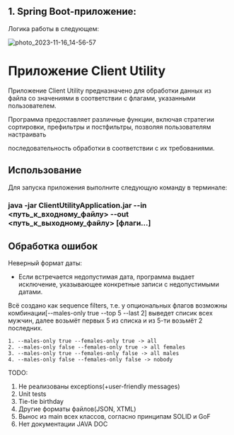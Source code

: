 ## 1. Spring Boot-приложение:

Логика работы в следующем:

![photo_2023-11-16_14-56-57](https://github.com/lavrenovamaria/ClientUtility/assets/84707645/0e334753-1079-49dc-8ed9-cbdc13fcf0e2)


# Приложение Client Utility

Приложение Client Utility предназначено для обработки данных из файла со значениями в соответствии с флагами, указанными пользователем.

Программа предоставляет различные функции, включая стратегии сортировки, префильтры и постфильтры, позволяя пользователям настраивать

последовательность обработки в соответствии с их требованиями.

## Использование

Для запуска приложения выполните следующую команду в терминале:


### java -jar ClientUtilityApplication.jar --in <путь_к_входному_файлу> --out <путь_к_выходному_файлу> [флаги...]


## Обработка ошибок
Неверный формат даты:
- Если встречается недопустимая дата, программа выдает исключение, указывающее конкретные записи с недопустимыми датами.

Всё создано как sequence filters, т.е. у опциональных флагов возможны комбинации[--males-only true --top 5 --last 2] выведет списик всех мужчин, далее возьмёт первых 5 из списка и из 5-ти возьмёт 2 последних.
```
1. --males-only true --females-only true -> all
2. --males-only false --females-only true -> all females
3. --males-only true --females-only false -> all males
4. --males-only false --females-only false -> nobody
```
TODO:
1. Не реализованы exceptions(+user-friendly messages)
2. Unit tests
3. Tie-tie birthday
4. Другие форматы файлов(JSON, XTML)
5. Вынос из main всех классов, согласно принципам SOLID и GoF
6. Нет документации JAVA DOC